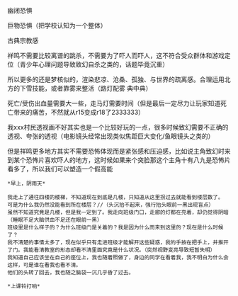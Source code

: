 幽闭恐惧

巨物恐惧（把学校认知为一个整体）

古典宗教感



祥鸣不需要比较离谱的跳杀，不需要为了吓人而吓人，这不符合受众群体和游戏定位（青少年心理问题导致致幻自杀之类的，话题毕竟沉重）

所以更多的还是梦核似的，渲染悲凉、沧桑、孤独、与世界的疏离感。合理运用北方的下雪技能，或者靠雾来整活（路灯配雾 典中典）

死亡/受伤出血量需要大一些，走马灯需要时间（但是最后一定尽力让玩家知道死亡带来的痛苦，不然就从r15变成r18了2333333）

我xxx村民透视画不好其实也是一个比较好玩的一点，很多时候致幻需要不正确的透视、夸张的透视（电影镜头经常出现类似焦距巨大变化/鱼眼镜头之类的）









但是祥鸣更多地方其实不需要恐怖体现而是紧张感和压迫感，比如说主角致幻时来到某个恐怖片喜欢吓人的地方，这时候如果来个突脸那这个主角十有八九是恐怖片看多了，所以我们可以塑造一个假高能

```剧情脚本实例
*早上，阴雨天*

我走上了通往四楼的楼梯，不知道现在到底是几楼，只知道从这里拐过去就能看到楼层数了。
可是为什么我仍然没能看到所在楼层？//（头沉抬不起来，强行抬头眼前一黑出现盲点）
虽然不知道究竟是几楼，但是我一定到了。我走向班级门口，走廊的灯都在亮着，却仍觉得阴暗（睡眠不足大脑供血不足还在眼前一黑）
班级里是什么样子的？为什么班级门是关着的？我是因为什么而来到这里的？现在是什么时候了？
我不清楚的事情太多了，现在似乎只有走进班级才能解开这些疑惑，我的手按在把手上，并推开了门。我能看清教室的形态却看不清里面究竟是什么状况。（突然视野变亮导致短暂失明）
我知道自己应该坐在自己的座位上，我也随着照做了，身边的同学在看着我，我不明白为什么会这样，可是谁在看我也看不清。
他们的头转了回去，我也随之脑袋一沉几乎昏了过去。

*上课铃打响*
```


